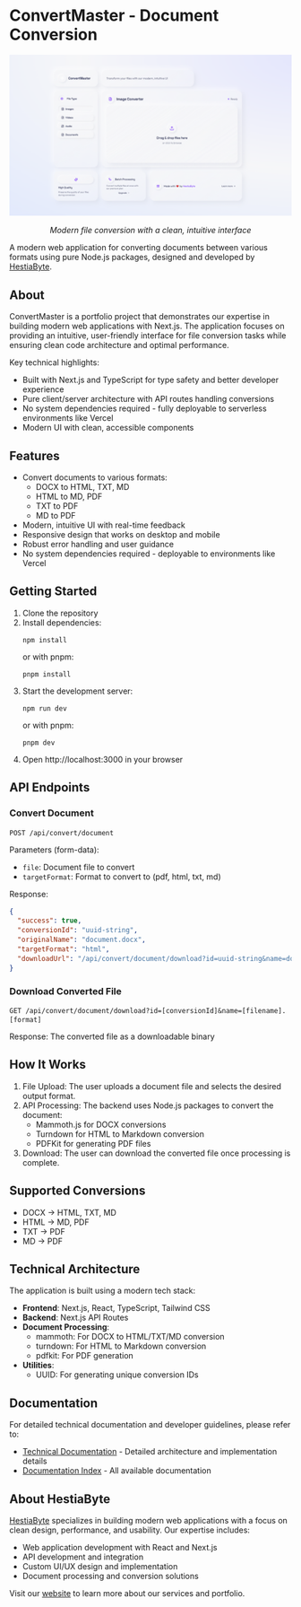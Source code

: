 # ConvertMaster - Document Conversion

<div align="center">
  <img src="public/design.png" alt="ConvertMaster Design" width="800" />
  <p><em>Modern file conversion with a clean, intuitive interface</em></p>
</div>

A modern web application for converting documents between various formats using pure Node.js packages, designed and developed by [HestiaByte](https://hestiabyte.com).

## About

ConvertMaster is a portfolio project that demonstrates our expertise in building modern web applications with Next.js. The application focuses on providing an intuitive, user-friendly interface for file conversion tasks while ensuring clean code architecture and optimal performance.

Key technical highlights:
- Built with Next.js and TypeScript for type safety and better developer experience
- Pure client/server architecture with API routes handling conversions
- No system dependencies required - fully deployable to serverless environments like Vercel
- Modern UI with clean, accessible components

## Features

- Convert documents to various formats:
  - DOCX to HTML, TXT, MD
  - HTML to MD, PDF
  - TXT to PDF
  - MD to PDF
- Modern, intuitive UI with real-time feedback
- Responsive design that works on desktop and mobile
- Robust error handling and user guidance
- No system dependencies required - deployable to environments like Vercel

## Getting Started

1. Clone the repository
2. Install dependencies:
   ```
   npm install
   ```
   or with pnpm:
   ```
   pnpm install
   ```
3. Start the development server:
   ```
   npm run dev
   ```
   or with pnpm:
   ```
   pnpm dev
   ```
4. Open http://localhost:3000 in your browser

## API Endpoints

### Convert Document

```
POST /api/convert/document
```

Parameters (form-data):
- `file`: Document file to convert
- `targetFormat`: Format to convert to (pdf, html, txt, md)

Response:
```json
{
  "success": true,
  "conversionId": "uuid-string",
  "originalName": "document.docx",
  "targetFormat": "html",
  "downloadUrl": "/api/convert/document/download?id=uuid-string&name=document.html"
}
```

### Download Converted File

```
GET /api/convert/document/download?id=[conversionId]&name=[filename].[format]
```

Response: The converted file as a downloadable binary

## How It Works

1. File Upload: The user uploads a document file and selects the desired output format.
2. API Processing: The backend uses Node.js packages to convert the document:
   - Mammoth.js for DOCX conversions
   - Turndown for HTML to Markdown conversion
   - PDFKit for generating PDF files
3. Download: The user can download the converted file once processing is complete.

## Supported Conversions

- DOCX → HTML, TXT, MD
- HTML → MD, PDF
- TXT → PDF
- MD → PDF

## Technical Architecture

The application is built using a modern tech stack:

- **Frontend**: Next.js, React, TypeScript, Tailwind CSS
- **Backend**: Next.js API Routes
- **Document Processing**:
  - mammoth: For DOCX to HTML/TXT/MD conversion
  - turndown: For HTML to Markdown conversion
  - pdfkit: For PDF generation
- **Utilities**:
  - UUID: For generating unique conversion IDs

## Documentation

For detailed technical documentation and developer guidelines, please refer to:

- [Technical Documentation](./docs/TECHNICAL.md) - Detailed architecture and implementation details
- [Documentation Index](./docs/README.md) - All available documentation

## About HestiaByte

[HestiaByte](https://hestiabyte.com) specializes in building modern web applications with a focus on clean design, performance, and usability. Our expertise includes:

- Web application development with React and Next.js
- API development and integration
- Custom UI/UX design and implementation
- Document processing and conversion solutions

Visit our [website](https://hestiabyte.com) to learn more about our services and portfolio.
